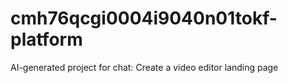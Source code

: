 # cmh76qcgi0004i9040n01tokf-platform
AI-generated project for chat: Create a video editor landing page
